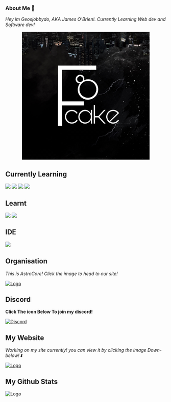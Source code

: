 ### About Me 📃

*Hey im Geosjobbydo, AKA James O'Brien!. Currently Learning Web dev and Software dev!*
<p style="text-align:center;"><img src="Pictures/image0 (2).png" alt="Logo" style="height: 400px; width:400px;"></p>

## Currently Learning
<p align='left'>
   <img src="https://img.shields.io/badge/css-%231572B6.svg?&style=for-the-badge&logo=css3&logoColor=white">
  <img src="https://img.shields.io/badge/html-%23E34F26.svg?&style=for-the-badge&logo=html5&logoColor=white">
  <img src="https://img.shields.io/badge/javascript%20-%23323330.svg?&style=for-the-badge&logo=javascript&logoColor=%23F7DF1E">
   <img src="https://img.shields.io/badge/C%23-239120?style=for-the-badge&logo=c-sharp&logoColor=white">
</p>
 
## Learnt
<p align='left'>
  <img src="https://img.shields.io/badge/Python-FFD43B?style=for-the-badge&logo=python&logoColor=blue">
  <img src="https://img.shields.io/badge/blender-%23F5792A.svg?style=for-the-badge&logo=blender&logoColor=white">
</p>

## IDE
 <p align='left'>
  <img src="https://img.shields.io/badge/Visual_Studio_Code-0078D4?style=for-the-badge&logo=visual%20studio%20code&logoColor=white">
 </p>

## Organisation 
*This is AstroCore! Click the image to head to our site!*
<p align='left'>
<a href="https://Astrocore.net"><img src="https://github.com/geosjobby/geosjobby/blob/main/Pictures/Astrocore.png?raw=true" alt="Logo" style="height: 400px; width:400px;">
   </a>
<p/>

## Discord
**Click The icon Below To join my discord!**
<p align='left'>
<a href="https://discord.astrocore.net"><img src="https://img.shields.io/badge/Discord-5865F2?style=for-the-badge&logo=discord&logoColor=white" alt="Discord">
   </a>
<p/>
 
## My Website
 *Working on my site currently! you can view it by clicking the image Down-below!⬇*
 <p align='left'>
<a href="https://figi8cake.xyz"><img src="https://cdn.discordapp.com/attachments/894880286372921394/945740079966593034/unknown.png" alt="Logo"><p/></a>
    
## My Github Stats
   <p align='left'>
  <img src="https://github-readme-stats.vercel.app/api?username=geosjobby&show_icons=true&count_private=true&theme=prussian" alt="Logo" style="height: 400px; width:490px;">
</p>
